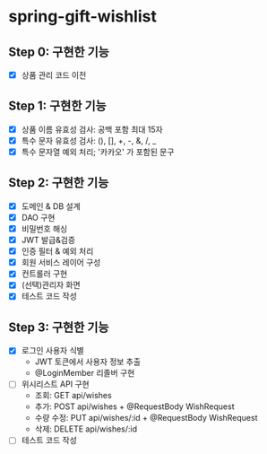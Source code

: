 # spring-gift-wishlist

## Step 0: 구현한 기능

* [X] 상품 관리 코드 이전

## Step 1: 구현한 기능

* [X] 상품 이름 유효성 검사: 공백 포함 최대 15자
* [X] 특수 문자 유효성 검사: (), [], +, -, &, /, _
* [X] 특수 문자열 예외 처리; '카카오' 가 포함된 문구

## Step 2: 구현한 기능

* [X] 도메인 & DB 설계
* [X] DAO 구현
* [X] 비밀번호 해싱
* [X] JWT 발급&검증
* [X] 인증 필터 & 예외 처리
* [X] 회원 서비스 레이어 구성
* [X] 컨트롤러 구현
* [X] (선택)관리자 화면
* [X] 테스트 코드 작성

## Step 3: 구현한 기능

* [X] 로그인 사용자 식별
    * JWT 토큰에서 사용자 정보 추출
    * @LoginMember 리졸버 구현
* [ ] 위시리스트 API 구현
    * 조회: GET api/wishes
    * 추가: POST api/wishes + @RequestBody WishRequest
    * 수량 수정: PUT api/wishes/:id + @RequestBody WishRequest
    * 삭제: DELETE api/wishes/:id
* [ ] 테스트 코드 작성
